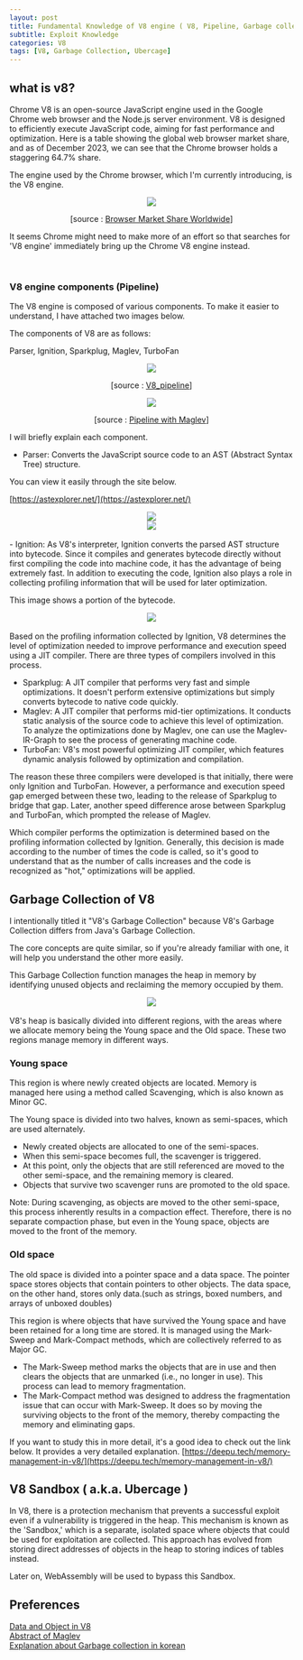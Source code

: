```yaml
---
layout: post
title: Fundamental Knowledge of V8 engine ( V8, Pipeline, Garbage collection, Ubercage )-English
subtitle: Exploit Knowledge
categories: V8
tags: [V8, Garbage Collection, Ubercage]
---
```


## what is v8?

Chrome V8 is an open-source JavaScript engine used in the Google Chrome web browser and the Node.js server environment.
V8 is designed to efficiently execute JavaScript code, aiming for fast performance and optimization.
Here is a table showing the global web browser market share, and as of December 2023, we can see that the Chrome browser holds a staggering 64.7% share.

The engine used by the Chrome browser, which I'm currently introducing, is the V8 engine.

<center> <img src="https://github.com/user-attachments/assets/0a823c86-6e55-41b4-a956-28a7ab7cd5b5" /> </center>
<p align="center"> 
    [source : <a href="https://gs.statcounter.com/browser-market-share#monthly-202312-202312-bar/">Browser Market Share Worldwide</a>]
</p>


It seems Chrome might need to make more of an effort so that searches for 'V8 engine' immediately bring up the Chrome V8 engine instead.

<br>

 ### V8 engine components (Pipeline)

The V8 engine is composed of various components. To make it easier to understand, I have attached two images below.

The components of V8 are as follows:

Parser, Ignition, Sparkplug, Maglev, TurboFan

<center> <img src="https://github.com/user-attachments/assets/88795d10-86c5-45f2-9bc8-0ad99580b759" /> </center>
<p align="center"> 
    [source : <a href="https://medium.com/dailyjs/understanding-v8s-bytecode-317d46c94775">V8_pipeline</a>]
</p>

<center> <img src="https://github.com/user-attachments/assets/6aaf0bad-08c3-4520-966f-7f8f8f6ed823" /> </center>
<p align="center"> 
    [source : <a href="https://docs.google.com/document/d/13CwgSL4yawxuYg3iNlM-4ZPCB8RgJya6b8H_E2F-Aek/edit#heading=h.dmhxljs5hbh">Pipeline with Maglev</a>]
</p>
I will briefly explain each component.

- Parser: Converts the JavaScript source code to an AST (Abstract Syntax Tree) structure.

You can view it easily through the site below.

[https://astexplorer.net/](https://astexplorer.net/)

<center> <img src="https://github.com/user-attachments/assets/1544592a-d3c2-45ff-ab6d-97d689cfa2a6" /> </center>

<center> <img src="https://github.com/user-attachments/assets/d4214fee-b9f1-4543-a9b5-bec505bf1d1d" /> </center>

<br>
- Ignition: As V8's interpreter, Ignition converts the parsed AST structure into bytecode.
Since it compiles and generates bytecode directly without first compiling the code into machine code, it has the advantage of being extremely fast.
In addition to executing the code, Ignition also plays a role in collecting profiling information that will be used for later optimization.

This image shows a portion of the bytecode.
<center> <img src="https://github.com/user-attachments/assets/e5b646c6-259a-40cd-bcc5-0e83f93f5841" /> </center>

<br>
Based on the profiling information collected by Ignition, V8 determines the level of optimization needed to improve performance and execution speed using a JIT compiler. 
There are three types of compilers involved in this process.

- Sparkplug: A JIT compiler that performs very fast and simple optimizations.
  It doesn't perform extensive optimizations but simply converts bytecode to native code quickly.
- Maglev: A JIT compiler that performs mid-tier optimizations. It conducts static analysis of the source code to achieve this level of optimization.
  To analyze the optimizations done by Maglev, one can use the Maglev-IR-Graph to see the process of generating machine code.
- TurboFan: V8's most powerful optimizing JIT compiler, which features dynamic analysis followed by optimization and compilation.

The reason these three compilers were developed is that initially, there were only Ignition and TurboFan. 
However, a performance and execution speed gap emerged between these two, leading to the release of Sparkplug to bridge that gap.
Later, another speed difference arose between Sparkplug and TurboFan, which prompted the release of Maglev.

Which compiler performs the optimization is determined based on the profiling information collected by Ignition. 
Generally, this decision is made according to the number of times the code is called, so it's good to understand that as the number of calls increases and the code is recognized as "hot," optimizations will be applied.

## Garbage Collection of V8

I intentionally titled it "V8's Garbage Collection" because V8's Garbage Collection differs from Java's Garbage Collection.

The core concepts are quite similar, so if you're already familiar with one, it will help you understand the other more easily.

This Garbage Collection function manages the heap in memory by identifying unused objects and reclaiming the memory occupied by them.

<center> <img src="https://github.com/user-attachments/assets/0d579d8a-59ff-4a3c-a161-1508caa6db58" /> </center>

<br>
V8's heap is basically divided into different regions, with the areas where we allocate memory being the Young space and the Old space. These two regions manage memory in different ways.

### Young space

This region is where newly created objects are located. Memory is managed here using a method called Scavenging, which is also known as Minor GC.

The Young space is divided into two halves, known as semi-spaces, which are used alternately.

- Newly created objects are allocated to one of the semi-spaces.
- When this semi-space becomes full, the scavenger is triggered.
- At this point, only the objects that are still referenced are moved to the other semi-space, and the remaining memory is cleared.
- Objects that survive two scavenger runs are promoted to the old space.

Note: During scavenging, as objects are moved to the other semi-space, this process inherently results in a compaction effect.
Therefore, there is no separate compaction phase, but even in the Young space, objects are moved to the front of the memory.

### Old space

The old space is divided into a pointer space and a data space. The pointer space stores objects that contain pointers to other objects. 
The data space, on the other hand, stores only data.(such as strings, boxed numbers, and arrays of unboxed doubles)

This region is where objects that have survived the Young space and have been retained for a long time are stored.
It is managed using the Mark-Sweep and Mark-Compact methods, which are collectively referred to as Major GC.

- The Mark-Sweep method marks the objects that are in use and then clears the objects that are unmarked (i.e., no longer in use). This process can lead to memory fragmentation.
- The Mark-Compact method was designed to address the fragmentation issue that can occur with Mark-Sweep. 
  It does so by moving the surviving objects to the front of the memory, thereby compacting the memory and eliminating gaps.

If you want to study this in more detail, it's a good idea to check out the link below. It provides a very detailed explanation.
[https://deepu.tech/memory-management-in-v8/](https://deepu.tech/memory-management-in-v8/)

## V8 Sandbox ( a.k.a. Ubercage )

In V8, there is a protection mechanism that prevents a successful exploit even if a vulnerability is triggered in the heap.
This mechanism is known as the 'Sandbox,' which is a separate, isolated space where objects that could be used for exploitation are collected.
This approach has evolved from storing direct addresses of objects in the heap to storing indices of tables instead.

Later on, WebAssembly will be used to bypass this Sandbox.

## Preferences

[Data and Object in V8](https://www.dashlane.com/blog/how-is-data-stored-in-v8-js-engine-memory) <br>
[Abstract of Maglev](https://research.google/pubs/maglev-a-fast-and-reliable-software-network-load-balancer/) <br>
[Explanation about Garbage collection in korean](https://medium.com/hcleedev/web-javascript%EC%9D%98-garbage-collection-v8-%EC%97%94%EC%A7%84-9409c5be917c) <br>






